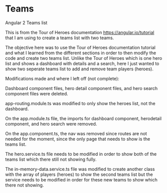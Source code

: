 # Teams
Angular 2 Teams list 

This is from the Tour of Heroes documentation https://angular.io/tutorial that I am using to create a teams list with two teams.

The objective here was to use the Tour of Heroes documentation tutorial and what I learned from the different sections in order to then modify the code and create two teams list. Unlike the Tour of Heroes which is one hero list and shows a dashboard with details and a search, here I just wanted to show two seperate teams list to add and remove team players (heroes). 

Modifications made and where I left off (not complete): 

Dashboard component files, hero detail component files, and hero search component files were deleted.

app-routing.module.ts was modified to only show the heroes list, not the dashboard.

On the app.module.ts file, the imports for dashboard component, herodetail component, and hero search were removed. 

On the app.component.ts, the nav was removed since routes are not needed for the moment, since the only page that needs to show is the teams list. 

The hero.service.ts file needs to be modified in order to show both of the teams list which there still not showing fully. 

The in-memory-data.service.ts file was modified to create another class with the array of players (heroes) to show the second teams list but the service needs to be modified in order for these new teams to show which there not showing. 
